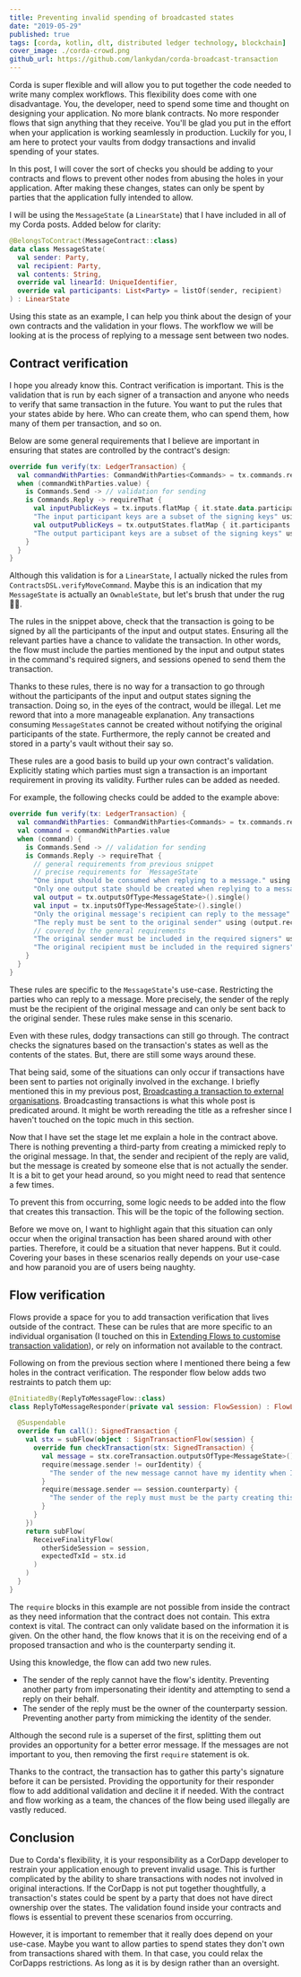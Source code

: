 ```yaml
---
title: Preventing invalid spending of broadcasted states
date: "2019-05-29"
published: true
tags: [corda, kotlin, dlt, distributed ledger technology, blockchain]
cover_image: ./corda-crowd.png
github_url: https://github.com/lankydan/corda-broadcast-transaction
---
```


Corda is super flexible and will allow you to put together the code needed to write many complex workflows. This flexibility does come with one disadvantage. You, the developer, need to spend some time and thought on designing your application. No more blank contracts. No more responder flows that sign anything that they receive. You'll be glad you put in the effort when your application is working seamlessly in production. Luckily for you, I am here to protect your vaults from dodgy transactions and invalid spending of your states.

In this post, I will cover the sort of checks you should be adding to your contracts and flows to prevent other nodes from abusing the holes in your application. After making these changes, states can only be spent by parties that the application fully intended to allow.

I will be using the `MessageState` (a `LinearState`) that I have included in all of my Corda posts. Added below for clarity:

```kotlin
@BelongsToContract(MessageContract::class)
data class MessageState(
  val sender: Party,
  val recipient: Party,
  val contents: String,
  override val linearId: UniqueIdentifier,
  override val participants: List<Party> = listOf(sender, recipient)
) : LinearState
```

Using this state as an example, I can help you think about the design of your own contracts and the validation in your flows. The workflow we will be looking at is the process of replying to a message sent between two nodes.

## Contract verification

I hope you already know this. Contract verification is important. This is the validation that is run by each signer of a transaction and anyone who needs to verify that same transaction in the future. You want to put the rules that your states abide by here. Who can create them, who can spend them, how many of them per transaction, and so on.

Below are some general requirements that I believe are important in ensuring that states are controlled by the contract's design:

```kotlin
override fun verify(tx: LedgerTransaction) {
  val commandWithParties: CommandWithParties<Commands> = tx.commands.requireSingleCommand()
  when (commandWithParties.value) {
    is Commands.Send -> // validation for sending
    is Commands.Reply -> requireThat {
      val inputPublicKeys = tx.inputs.flatMap { it.state.data.participants.map(AbstractParty::owningKey) }.toSet()
      "The input participant keys are a subset of the signing keys" using commandWithParties.signers.containsAll(inputPublicKeys)
      val outputPublicKeys = tx.outputStates.flatMap { it.participants.map(AbstractParty::owningKey) }.toSet()
      "The output participant keys are a subset of the signing keys" using commandWithParties.signers.containsAll(outputPublicKeys)
    }
  }
}
```

Although this validation is for a `LinearState`, I actually nicked the rules from `ContractsDSL.verifyMoveCommand`. Maybe this is an indication that my `MessageState` is actually an `OwnableState`, but let's brush that under the rug 🙈🙊.

The rules in the snippet above, check that the transaction is going to be signed by all the participants of the input and output states. Ensuring all the relevant parties have a chance to validate the transaction. In other words, the flow must include the parties mentioned by the input and output states in the command's required signers, and sessions opened to send them the transaction.

Thanks to these rules, there is no way for a transaction to go through without the participants of the input and output states signing the transaction. Doing so, in the eyes of the contract, would be illegal. Let me reword that into a more manageable explanation. Any transactions consuming `MessageState`s cannot be created without notifying the original participants of the state. Furthermore, the reply cannot be created and stored in a party's vault without their say so.

These rules are a good basis to build up your own contract's validation. Explicitly stating which parties must sign a transaction is an important requirement in proving its validity. Further rules can be added as needed.

For example, the following checks could be added to the example above:

```kotlin
override fun verify(tx: LedgerTransaction) {
  val commandWithParties: CommandWithParties<Commands> = tx.commands.requireSingleCommand()
  val command = commandWithParties.value
  when (command) {
    is Commands.Send -> // validation for sending
    is Commands.Reply -> requireThat {
      // general requirements from previous snippet
      // precise requirements for `MessageState`
      "One input should be consumed when replying to a message." using (tx.inputs.size == 1)
      "Only one output state should be created when replying to a message." using (tx.outputs.size == 1)
      val output = tx.outputsOfType<MessageState>().single()
      val input = tx.inputsOfType<MessageState>().single()
      "Only the original message's recipient can reply to the message" using (output.sender == input.recipient)
      "The reply must be sent to the original sender" using (output.recipient == input.sender)
      // covered by the general requirements
      "The original sender must be included in the required signers" using commandWithParties.signers.contains(input.sender.owningKey)
      "The original recipient must be included in the required signers" using commandWithParties.signers.contains(input.recipient.owningKey)
    }
  }
}
```

These rules are specific to the `MessageState`'s use-case. Restricting the parties who can reply to a message. More precisely, the sender of the reply must be the recipient of the original message and can only be sent back to the original sender. These rules make sense in this scenario.

Even with these rules, dodgy transactions can still go through. The contract checks the signatures based on the transaction's states as well as the contents of the states. But, there are still some ways around these.

That being said, some of the situations can only occur if transactions have been sent to parties not originally involved in the exchange. I briefly mentioned this in my previous post, [Broadcasting a transaction to external organisations](https://lankydan.dev/broadcasting-a-transaction-to-external-organisations). Broadcasting transactions is what this whole post is predicated around. It might be worth rereading the title as a refresher since I haven't touched on the topic much in this section.

Now that I have set the stage let me explain a hole in the contract above. There is nothing preventing a third-party from creating a mimicked reply to the original message. In that, the sender and recipient of the reply are valid, but the message is created by someone else that is not actually the sender. It is a bit to get your head around, so you might need to read that sentence a few times.

To prevent this from occurring, some logic needs to be added into the flow that creates this transaction. This will be the topic of the following section.

Before we move on, I want to highlight again that this situation can only occur when the original transaction has been shared around with other parties. Therefore, it could be a situation that never happens. But it could. Covering your bases in these scenarios really depends on your use-case and how paranoid you are of users being naughty.

## Flow verification

Flows provide a space for you to add transaction verification that lives outside of the contract. These can be rules that are more specific to an individual organisation (I touched on this in [Extending Flows to customise transaction validation](https://lankydan.dev/extending-flows-to-customise-transaction-validation)), or rely on information not available to the contract.

Following on from the previous section where I mentioned there being a few holes in the contract verification. The responder flow below adds two restraints to patch them up:

```kotlin
@InitiatedBy(ReplyToMessageFlow::class)
class ReplyToMessageResponder(private val session: FlowSession) : FlowLogic<SignedTransaction>() {

  @Suspendable
  override fun call(): SignedTransaction {
    val stx = subFlow(object : SignTransactionFlow(session) {
      override fun checkTransaction(stx: SignedTransaction) {
        val message = stx.coreTransaction.outputsOfType<MessageState>().single()
        require(message.sender != ourIdentity) {
          "The sender of the new message cannot have my identity when I am not the creator of the transaction"
        }
        require(message.sender == session.counterparty) {
          "The sender of the reply must must be the party creating this transaction"
        }
      }
    })
    return subFlow(
      ReceiveFinalityFlow(
        otherSideSession = session,
        expectedTxId = stx.id
      )
    )
  }
}
```

The `require` blocks in this example are not possible from inside the contract as they need information that the contract does not contain. This extra context is vital. The contract can only validate based on the information it is given. On the other hand, the flow knows that it is on the receiving end of a proposed transaction and who is the counterparty sending it.

Using this knowledge, the flow can add two new rules.

- The sender of the reply cannot have the flow's identity. Preventing another party from impersonating their identity and attempting to send a reply on their behalf.
- The sender of the reply must be the owner of the counterparty session. Preventing another party from mimicking the identity of the sender.

Although the second rule is a superset of the first, splitting them out provides an opportunity for a better error message. If the messages are not important to you, then removing the first `require` statement is ok.

Thanks to the contract, the transaction has to gather this party's signature before it can be persisted. Providing the opportunity for their responder flow to add additional validation and decline it if needed. With the contract and flow working as a team, the chances of the flow being used illegally are vastly reduced.

## Conclusion

Due to Corda's flexibility, it is your responsibility as a CorDapp developer to restrain your application enough to prevent invalid usage. This is further complicated by the ability to share transactions with nodes not involved in original interactions. If the CorDapp is not put together thoughtfully, a transaction's states could be spent by a party that does not have direct ownership over the states. The validation found inside your contracts and flows is essential to prevent these scenarios from occurring.

However, it is important to remember that it really does depend on your use-case. Maybe you want to allow parties to spend states they don't own from transactions shared with them. In that case, you could relax the CorDapps restrictions. As long as it is by design rather than an oversight.
